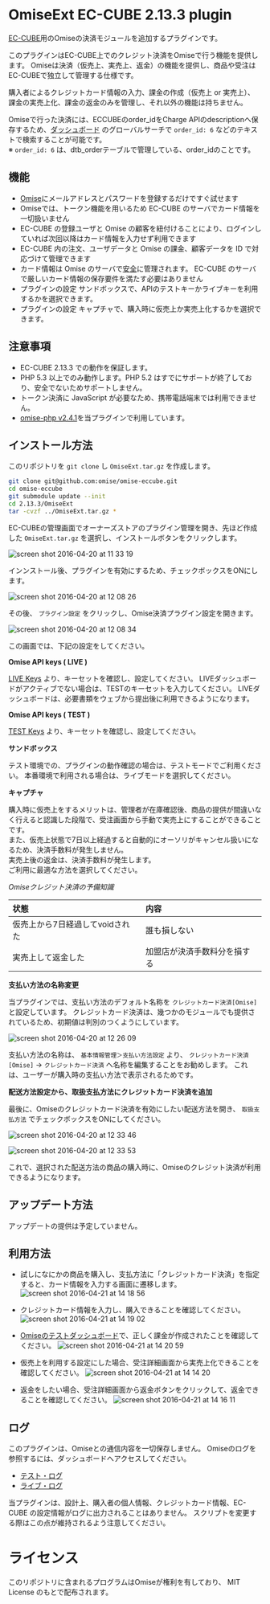 # OmiseExt EC-CUBE 2.13.3 plugin

[EC-CUBE](http://www.ec-cube.net)用のOmiseの決済モジュールを追加するプラグインです。

このプラグインはEC-CUBE上でのクレジット決済をOmiseで行う機能を提供します。
Omiseは決済（仮売上、実売上、返金）の機能を提供し、商品や受注はEC-CUBEで独立して管理する仕様です。

購入者によるクレジットカード情報の入力、課金の作成（仮売上 or 実売上）、課金の実売上化、課金の返金のみを管理し、それ以外の機能は持ちません。

Omiseで行った決済には、ECCUBEのorder_idをCharge APIのdescriptionへ保存するため、[ダッシュボード](https://dashboard.omise.co/) のグローバルサーチで `order_id: 6` などのテキストで検索することが可能です。  
※ `order_id: 6` は、dtb_orderテーブルで管理している、order_idのことです。



## 機能

- [Omise](https://dashboard.omise.co/signup)にメールアドレスとパスワードを登録するだけですぐ試せます
- Omiseでは、トークン機能を用いるため EC-CUBE のサーバでカード情報を一切扱いません
- EC-CUBE の登録ユーザと Omise の顧客を紐付けることにより、ログインしていれば次回以降はカード情報を入力せず利用できます
- EC-CUBE 内の注文、ユーザデータと Omise の課金、顧客データを ID で対応づけて管理できます
- カード情報は Omise のサーバで[安全](https://www.omise.co/security)に管理されます。 EC-CUBE のサーバで厳しいカード情報の保存要件を満たす必要はありません
- プラグインの設定 サンドボックスで、APIのテストキーかライブキーを利用するかを選択できます。
- プラグインの設定 キャプチャで、購入時に仮売上か実売上化するかを選択できます。


## 注意事項

- EC-CUBE 2.13.3 での動作を保証します。
- PHP 5.3 以上でのみ動作します。PHP 5.2 はすでにサポートが終了しており、安全でないためサポートしません。
- トークン決済に JavaScript が必要なため、携帯電話端末では利用できません。
- [omise-php v2.4.1](https://github.com/omise/omise-php/releases/tag/v2.4.1)を当プラグインで利用しています。

## インストール方法

このリポジトリを `git clone` し `OmiseExt.tar.gz` を作成します。

```sh
git clone git@github.com:omise/omise-eccube.git
cd omise-eccube
git submodule update --init
cd 2.13.3/OmiseExt
tar -cvzf ../OmiseExt.tar.gz *
```

EC-CUBEの管理画面でオーナーズストアのプラグイン管理を開き、先ほど作成した `OmiseExt.tar.gz` を選択し、インストールボタンをクリックします。

![screen shot 2016-04-20 at 11 33 19](https://cloud.githubusercontent.com/assets/5040538/14663495/ba6ecc6c-06eb-11e6-8bfb-c5148951c901.png)


インンストール後、プラグインを有効にするため、チェックボックスをONにします。

![screen shot 2016-04-20 at 12 08 26](https://cloud.githubusercontent.com/assets/5040538/14663976/a6e1b524-06f0-11e6-94e8-01d8c8744a1f.png)

その後、 `プラグイン設定` をクリックし、Omise決済プラグイン設定を開きます。

![screen shot 2016-04-20 at 12 08 34](https://cloud.githubusercontent.com/assets/5040538/14663975/a6e15cb4-06f0-11e6-9454-33f9c27cfea6.png)

この画面では、下記の設定をしてください。

**Omise API keys ( LIVE )**

[LIVE Keys](https://dashboard.omise.co/live/api-keys) より、キーセットを確認し、設定してください。
LIVEダッシュボードがアクティブでない場合は、TESTのキーセットを入力してください。
LIVEダッシュボードは、必要書類をウェブから提出後に利用できるようになります。

**Omise API keys ( TEST )**

[TEST Keys](https://dashboard.omise.co/test/api-keys) より、キーセットを確認し、設定してください。

**サンドボックス**

テスト環境での、プラグインの動作確認の場合は、テストモードでご利用ください。
本番環境で利用される場合は、ライブモードを選択してください。

**キャプチャ**

購入時に仮売上をするメリットは、管理者が在庫確認後、商品の提供が間違いなく行えると認識した段階で、受注画面から手動で実売上にすることができることです。  
また、仮売上状態で7日以上経過すると自動的にオーソリがキャンセル扱いになるため、決済手数料が発生しません。  
実売上後の返金は、決済手数料が発生します。  
ご利用に最適な方法を選択してください。

*Omiseクレジット決済の予備知識*

| 状態 | 内容 |
|:--|:--|
| 仮売上から7日経過してvoidされた | 誰も損しない |
| 実売上して返金した | 加盟店が決済手数料分を損する |


**支払い方法の名称変更**

当プラグインでは、支払い方法のデフォルト名称を `クレジットカード決済[Omise]` と設定しています。 クレジットカード決済は、幾つかのモジュールでも提供されているため、初期値は判別のつくようにしています。

![screen shot 2016-04-20 at 12 26 09](https://cloud.githubusercontent.com/assets/5040538/14664227/17c44be2-06f3-11e6-8bf1-32745136320c.png)

支払い方法の名称は、 `基本情報管理＞支払い方法設定` より、 `クレジットカード決済[Omise]` -> `クレジットカード決済` へ名称を編集することをお勧めします。
これは、ユーザーが購入時の支払い方法で表示されるためです。


**配送方法設定から、取扱支払方法にクレジットカード決済を追加**

最後に、Omiseのクレジットカード決済を有効にしたい配送方法を開き、 `取扱支払方法` でチェックボックスをONにしてください。

![screen shot 2016-04-20 at 12 33 46](https://cloud.githubusercontent.com/assets/5040538/14664320/2c017098-06f4-11e6-953c-cdc577ea6abc.png)

![screen shot 2016-04-20 at 12 33 53](https://cloud.githubusercontent.com/assets/5040538/14664321/2c01b38c-06f4-11e6-84f9-7f063213aff5.png)

これで、選択された配送方法の商品の購入時に、Omiseのクレジット決済が利用できるようになります。


## アップデート方法

アップデートの提供は予定していません。  


## 利用方法

- 試しになにかの商品を購入し、支払方法に「クレジットカード決済」を指定すると、カード情報を入力する画面に遷移します。
![screen shot 2016-04-21 at 14 18 56](https://cloud.githubusercontent.com/assets/5040538/14700803/0870d0dc-07cc-11e6-81f8-3b49a7089bd1.png)

- クレジットカード情報を入力し、購入できることを確認してください。
![screen shot 2016-04-21 at 14 19 02](https://cloud.githubusercontent.com/assets/5040538/14700804/0871ae4e-07cc-11e6-9e92-10d601a0c3a5.png)

- [Omiseのテストダッシュボード](https://dashboard.omise.co/test/charges)で、正しく課金が作成されたことを確認してください。
![screen shot 2016-04-21 at 14 20 59](https://cloud.githubusercontent.com/assets/5040538/14700861/4d03740c-07cc-11e6-9dfb-d8292dfe555f.png)

- 仮売上を利用する設定にした場合、受注詳細画面から実売上化できることを確認してください。
![screen shot 2016-04-21 at 14 14 20](https://cloud.githubusercontent.com/assets/5040538/14700681/66594388-07cb-11e6-9f65-c0797fce1611.png)

- 返金をしたい場合、受注詳細画面から返金ボタンをクリックして、返金できることを確認してください。
![screen shot 2016-04-21 at 14 16 11](https://cloud.githubusercontent.com/assets/5040538/14700721/a0d68912-07cb-11e6-99f0-74b82f4c7455.png)


## ログ

このプラグインは、Omiseとの通信内容を一切保存しません。
Omiseのログを参照するには、ダッシュボードへアクセスしてください。

- [テスト・ログ](https://dashboard.omise.co/test/logs)
- [ライブ・ログ](https://dashboard.omise.co/live/logs)

当プラグインは、設計上、購入者の個人情報、クレジットカード情報、EC-CUBE の設定情報がログに出力されることはありません。
スクリプトを変更する際はこの点が維持されるよう注意してください。


# ライセンス

このリポジトリに含まれるプログラムはOmiseが権利を有しており、
MIT License のもとで配布されます。
